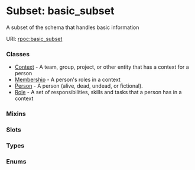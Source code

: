 
# Subset: basic_subset


A subset of the schema that handles basic information

URI: [rpoc:basic_subset](https://pub.tech/schema/rpoc/basic_subset)


### Classes

 * [Context](Context.md) - A team, group, project, or other entity that has a context for a person
 * [Membership](Membership.md) - A person's roles in a context
 * [Person](Person.md) - A person (alive, dead, undead, or fictional).
 * [Role](Role.md) - A set of responsibilities, skills and tasks that a person has in a context

### Mixins


### Slots


### Types


### Enums

